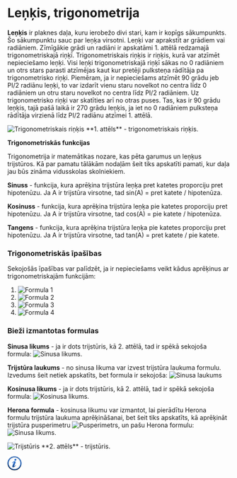 # Leņķis, trigonometrija

**Leņķis** ir plaknes daļa, kuru ierobežo divi stari, kam ir kopīgs sākumpunkts. Šo sākumpunktu sauc par leņķa virsotni. Leņķi var aprakstīt ar grādiem vai radiāniem. Zīmīgākie grādi un radiāni ir apskatāmi 1. attēlā redzamajā trigonometriskajā riņķī. Trigonometriskais riņķis ir riņķis, kurā var atzīmēt nepieciešamo leņķi. Visi leņķi trigonometriskajā riņķī sākas no 0 radiāniem un otrs stars parasti atzīmējas kaut kur pretēji pulksteņa rādītāja pa trigonometrisko riņķi. Piemēram, ja ir nepieciešams atzīmēt 90 grādu jeb PI/2 radiānu leņķi, to var izdarīt vienu staru novelkot no centra līdz 0 radiāniem un otru staru novelkot no centra līdz PI/2 radiāniem. Uz trigonometrisko riņķi var skatīties arī no otras puses. Tas, kas ir 90 grādu leņķis, tajā pašā laikā ir 270 grādu leņķis, ja iet no 0 radiāniem pulksteņa rādītāja virzienā līdz PI/2 radiānu atzīmei 1. attēlā.


<img alt="Trigonometriskais riņķis" src="/media/theory/trigon_circle.png" />
**1. attēls** - trigonometriskais riņķis.


**Trigonometriskās funkcijas**

Trigonometrija ir matemātikas nozare, kas pēta garumus un leņķus trijstūros. Kā par pamatu tālākām nodaļām šeit tiks apskatīti pamati, kur daļa jau būs zināma vidusskolas skolniekiem.

**Sinuss** - funkcija, kura aprēķina trijstūra leņķa pret katetes proporciju pret hipotenūzu. Ja A ir trijstūra virsotne, tad sin(A) = pret katete / hipotenūza.

**Kosinuss** - funkcija, kura aprēķina trijstūra leņķa pie katetes proporciju pret hipotenūzu. Ja A ir trijstūra virsotne, tad cos(A) = pie katete / hipotenūza.

**Tangens** - funkcija, kura aprēķina trijstūra leņķa pie katetes proporciju pret hipotenūzu. Ja A ir trijstūra virsotne, tad tan(A) = pret katete / pie katete.

### Trigonometriskās īpašības

Sekojošās īpašības var palīdzēt, ja ir nepieciešams veikt kādus aprēķinus ar trigonometriskajām funkcijām:

1. <img alt="Formula 1" src="/media/theory/trig_formula_1.gif" />
1. <img alt="Formula 2" src="/media/theory/trig_formula_2.gif" />
1. <img alt="Formula 3" src="/media/theory/trig_formula_3.gif" />
1. <img alt="Formula 4" src="/media/theory/trig_formula_4.gif" />

### Bieži izmantotas formulas

**Sinusa likums** - ja ir dots trijstūris, kā 2. attēlā, tad ir spēkā sekojoša formula: <img alt="Sinusa likums" src="/media/theory/sinusa_likums.gif" />.

**Trijstūra laukums** - no sinusa likuma var izvest trijstūra laukuma formulu. Izvedums šeit netiek apskatīts, bet formula ir sekojoša: <img alt="Sinusa laukums" src="/media/theory/sinusa_laukums.gif" />

**Kosinusa likums** - ja ir dots trijstūris, kā 2. attēlā, tad ir spēkā sekojoša formula: <img alt="Kosinusa likums" src="/media/theory/kosinusa_likums.gif" />.

**Herona formula** - kosinusa likumu var izmantot, lai pierādītu Herona formulu trijstūra laukuma aprēķināšanai, bet šeit tiks apskatīts, kā aprēķināt trijstūra pusperimetru <img alt="Pusperimetrs" src="/media/theory/pusperimetrs.gif" />, un pašu Herona formulu: <img alt="Sinusa likums" src="/media/theory/herona_formula.gif" />.


<img alt="Trijstūris" src="/media/theory/triangle.png" />
**2. attēls** - trijstūris.


<a href="http://en.wikipedia.org/wiki/Trigonometry" target="_blank">![Vairāk informācija](/media/theory/information.png)</a>